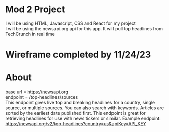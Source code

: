 # Mod 2 Project
I will be using HTML, Javascript, CSS and React for my project
<br>
I will be using the newsapi.org api for this app. It will pull top headlines from TechCrunch in real time
<br>
# Wireframe completed by 11/24/23

# About
base url = https://newsapi.org
<br>
endpoint = /top-headlines/sources
<br>
This endpoint gives live top and breaking headlines for a country, single source, or multiple sources. You can also search with keywords. Articles are sorted by the earliest date published first. This endpoint is great for retrieving headlines for use with news tickers or similar.
Example endpoint: https://newsapi.org/v2/top-headlines?country=us&apiKey=API_KEY


